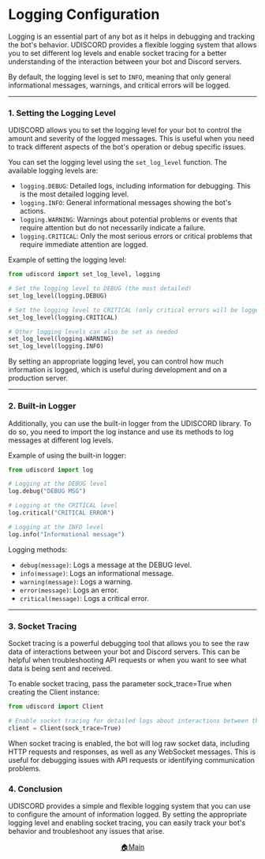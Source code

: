 # **Logging Configuration**

Logging is an essential part of any bot as it helps in debugging and tracking the bot's behavior. UDISCORD provides a flexible logging system that allows you to set different log levels and enable socket tracing for a better understanding of the interaction between your bot and Discord servers.

By default, the logging level is set to `INFO`, meaning that only general informational messages, warnings, and critical errors will be logged.

---

### **1. Setting the Logging Level**

UDISCORD allows you to set the logging level for your bot to control the amount and severity of the logged messages. This is useful when you need to track different aspects of the bot's operation or debug specific issues.

You can set the logging level using the `set_log_level` function. The available logging levels are:

- `logging.DEBUG`: Detailed logs, including information for debugging. This is the most detailed logging level.
- `logging.INFO`: General informational messages showing the bot's actions.
- `logging.WARNING`: Warnings about potential problems or events that require attention but do not necessarily indicate a failure.
- `logging.CRITICAL`: Only the most serious errors or critical problems that require immediate attention are logged.

Example of setting the logging level:

```python
from udiscord import set_log_level, logging

# Set the logging level to DEBUG (the most detailed)
set_log_level(logging.DEBUG)

# Set the logging level to CRITICAL (only critical errors will be logged)
set_log_level(logging.CRITICAL)

# Other logging levels can also be set as needed
set_log_level(logging.WARNING)
set_log_level(logging.INFO)
```

By setting an appropriate logging level, you can control how much information is logged, which is useful during development and on a production server.

---

### **2. Built-in Logger**

Additionally, you can use the built-in logger from the UDISCORD library. To do so, you need to import the log instance and use its methods to log messages at different log levels.

Example of using the built-in logger:

```python
from udiscord import log

# Logging at the DEBUG level
log.debug("DEBUG MSG")

# Logging at the CRITICAL level
log.critical("CRITICAL ERROR")

# Logging at the INFO level
log.info("Informational message")
```
Logging methods:

- `debug(message)`: Logs a message at the DEBUG level.
- `info(message)`: Logs an informational message.
- `warning(message)`: Logs a warning.
- `error(message)`: Logs an error.
- `critical(message)`: Logs a critical error.

---

### **3. Socket Tracing**

Socket tracing is a powerful debugging tool that allows you to see the raw data of interactions between your bot and Discord servers. This can be helpful when troubleshooting API requests or when you want to see what data is being sent and received.

To enable socket tracing, pass the parameter sock_trace=True when creating the Client instance:

```python
from udiscord import Client

# Enable socket tracing for detailed logs about interactions between the bot and Discord
client = Client(sock_trace=True)
```

When socket tracing is enabled, the bot will log raw socket data, including HTTP requests and responses, as well as any WebSocket messages. This is useful for debugging issues with API requests or identifying communication problems.

### **4. Conclusion**

UDISCORD provides a simple and flexible logging system that you can use to configure the amount of information logged. By setting the appropriate logging level and enabling socket tracing, you can easily track your bot's behavior and troubleshoot any issues that arise.


<div align="center">
  <a href="https://github.com/xXxCLOTIxXx/discord/blob/main/docs/index.md">🏠Main</a>
</div>
